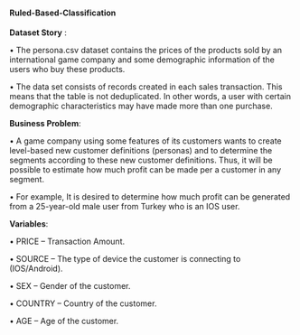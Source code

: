 #### Ruled-Based-Classification 

**Dataset Story** :

• The persona.csv dataset contains the prices of the products sold by an international game company and some demographic information of the users who buy these products.

• The data set consists of records created in each sales transaction. This means that the table is not deduplicated. In other words, a user with certain demographic characteristics may have made more than one purchase.

**Business Problem**:

• A game company using some features of its customers wants to create level-based new customer definitions (personas) and to determine the segments according to these new customer definitions. Thus, it will be possible to estimate how much profit can be made per a customer in any segment.

• For example, It is desired to determine how much profit can be generated from a 25-year-old male user from Turkey who is an IOS user.

**Variables**:

• PRICE – Transaction Amount.

• SOURCE – The type of device the customer is connecting to (IOS/Android).

• SEX – Gender of the customer.

• COUNTRY – Country of the customer.

• AGE – Age of the customer.
















